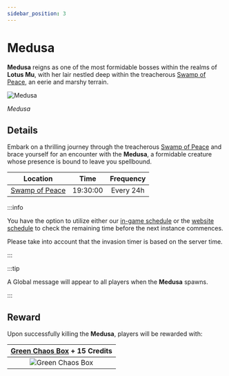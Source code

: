 ```yaml
---
sidebar_position: 3
---
```


# Medusa

**Medusa** reigns as one of the most formidable bosses within the realms of **Lotus Mu**, with her lair nestled deep within the treacherous [Swamp of Peace](/maps/swamp-of-peace), an eerie and marshy terrain.

![Medusa](/img/monsters/special/bosses/medusa.jpg)

_Medusa_

## Details

Embark on a thrilling journey through the treacherous [Swamp of Peace](/maps/swamp-of-peace) and brace yourself for an encounter with the **Medusa**, a formidable creature whose presence is bound to leave you spellbound.

|                Location                |   Time   | Frequency |
| :------------------------------------: | :------: | :-------: |
| [Swamp of Peace](/maps/swamp-of-peace) | 19:30:00 | Every 24h |

:::info

You have the option to utilize either our [in-game schedule](/client-features/schedule) or the [website schedule](https://lotusmu.org/schedule) to check the remaining time before the next instance commences.

Please take into account that the invasion timer is based on the server time.

:::

:::tip

A Global message will appear to all players when the **Medusa** spawns.

:::

## Reward

Upon successfully killing the **Medusa**, players will be rewarded with:

| [Green Chaos Box](/items/item-bags/exc/green-chaos-box) + **15 Credits** |
| :----------------------------------------------------------------------: |
|       ![Green Chaos Box](/img/items/item-bags/green-chaos-box.png)       |
